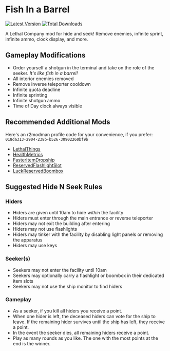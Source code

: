 # Fish In a Barrel

[![Latest Version](https://img.shields.io/thunderstore/v/JaredIsCoding/FishInABarrel?logo=thunderstore&logoColor=white)](https://thunderstore.io/c/lethal-company/p/JaredIsCoding/FishInABarrel)
[![Total Downloads](https://img.shields.io/thunderstore/dt/JaredIsCoding/FishInABarrel?logo=thunderstore&logoColor=white)](https://thunderstore.io/c/lethal-company/p/JaredIsCoding/FishInABarrel)

A Lethal Company mod for hide and seek! Remove enemies, infinite sprint, infinite ammo, clock display, and more.

## Gameplay Modifications
- Order yourself a shotgun in the terminal and take on the role of the seeker. *It's like fish in a barrel!*
- All interior enemies removed
- Remove inverse teleporter cooldown
- Infinite quota deadline
- Infinite sprinting
- Infinite shotgun ammo
- Time of Day clock always visible

## Recommended Additional Mods

Here's an r2modman profile code for your convenience, if you prefer: `018da313-2904-238b-b526-30902260bf9b`

- [LethalThings](https://thunderstore.io/c/lethal-company/p/Evaisa/LethalThings/)
- [HealthMetrics](https://thunderstore.io/c/lethal-company/p/matsuura/HealthMetrics/)
- [FasterItemDropship](https://thunderstore.io/c/lethal-company/p/FlipMods/FasterItemDropship/)
- [ReservedFlashlightSlot](https://thunderstore.io/c/lethal-company/p/FlipMods/ReservedFlashlightSlot/)
- [LuckReservedBoombox](https://thunderstore.io/c/lethal-company/p/Luck/LuckReservedBoombox/)

## Suggested Hide N Seek Rules

### Hiders
- Hiders are given until 10am to hide *within* the facility
- Hiders must enter through the main entrance or reverse teleporter
- Hiders may not exit the building after entering
- Hiders may not use flashlights
- Hiders may tinker with the facility by disabling light panels or removing the apparatus
- Hiders may use keys

### Seeker(s)
- Seekers may not enter the facility until 10am
- Seekers may optionally carry a flashlight or boombox in their dedicated item slots
- Seekers may not use the ship monitor to find hiders

### Gameplay
- As a seeker, if you kill all hiders you receive a point.
- When one hider is left, the deceased hiders can vote for the ship to leave. If the remaining hider survives until the ship has left, they receive a point.
- In the event the seeker dies, all remaining hiders receive a point.
- Play as many rounds as you like. The one with the most points at the end is the winner.